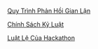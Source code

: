 [Quy Trình Phản Hồi Gian Lận](https://docs.google.com/document/d/1rJ_obqBgkYaHafM_DcVMIetg-j4_DIOT76Ew1sA1zEM/edit?usp=sharing)


[Chính Sách Kỷ Luật](https://drive.google.com/file/d/1FpkIv6LiMBWqfK3uTfcd5XwpufI4jhDA/view?usp=sharing)


[Luật Lệ Của Hackathon](https://drive.google.com/file/d/14TPtTgv3Dss-ciX6svfhsUgS7S2gfYjQ/view?usp=sharing)
